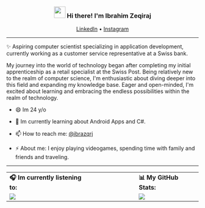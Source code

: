 <!-- Heading -->
<h3 align="center"><img src = "https://raw.githubusercontent.com/MartinHeinz/MartinHeinz/master/wave.gif" width = 30px> Hi there! I'm Ibrahim Zeqiraj</h3>

<p align="center">
  <a href="https://www.linkedin.com/in/ibrahim-zeqiraj/">LinkedIn</a> •
  <a href="https://www.instagram.com/ibrazqrj/">Instagram</a>
</p>

 <!-- About section -->

---
✨ Aspiring computer scientist specializing in application development, currently working as a customer service representative at a Swiss bank.

My journey into the world of technology began after completing my initial apprenticeship as a retail specialist at the Swiss Post. Being relatively new to the realm of computer science, I'm enthusiastic about diving deeper into this field and expanding my knowledge base. Eager and open-minded, I'm excited about learning and embracing the endless possibilities within the realm of technology.

<!-- code gif-->

- 😄 Im 24 y/o

- 🌱 Im currently learning about Android Apps and C#.

- 📫 How to reach me: [@ibrazqrj](https://www.instagram.com/ibrazqrj/)

- ⚡ About me: I enjoy playing videogames, spending time with family and friends and traveling.

---

<table>
  <tr>
    <td><strong>🎧 Im currently listening to:</strong></td>
    <td style="min-width: 100px;"></td>
    <td><strong>📊 My GitHub Stats:</strong></td>
  </tr>
  <tr>
    <td>
      <a href="https://github.com/kittinan/spotify-github-profile">
        <img src="https://spotify-github-profile.kittinanx.com/api/view?uid=213wzffpqffvfx3njkhgvya4y&cover_image=true&theme=novatorem&show_offline=false&background_color=121212&interchange=false&bar_color=53b14f&bar_color_cover=false" />
      </a>
    </td>
    <td style="min-width: 100px;"></td> <!-- Abstand auf 100px gesetzt -->
    <td>
      <img src="https://github-readme-stats.vercel.app/api?username=ibrazqrj&show_icons=true&theme=github_dark_dimmed" />
    </td>
  </tr>
</table>
<!-- About section: END -->

<!-- THE END -->


<!--

Here are some ideas to get you started:

- 🔭 I’m currently working on ...
- 🌱 I’m currently learning ...
- 👯 I’m looking to collaborate on ...
- 🤔 I’m looking for help with ...
- 💬 Ask me about ...
- 📫 How to reach me: ...
- 😄 Pronouns: ...
- ⚡ Fun fact: ...
-->
